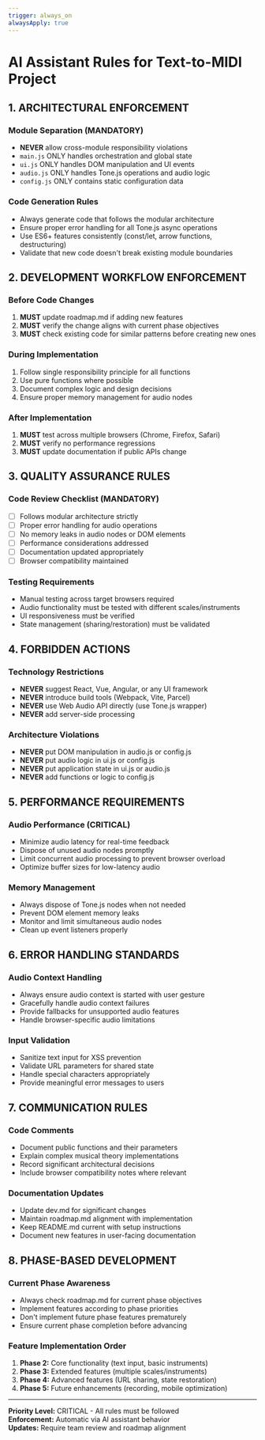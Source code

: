 ```yaml
---
trigger: always_on
alwaysApply: true
---
```

# AI Assistant Rules for Text-to-MIDI Project

## 1. ARCHITECTURAL ENFORCEMENT

### Module Separation (MANDATORY)
- **NEVER** allow cross-module responsibility violations
- `main.js` ONLY handles orchestration and global state
- `ui.js` ONLY handles DOM manipulation and UI events
- `audio.js` ONLY handles Tone.js operations and audio logic
- `config.js` ONLY contains static configuration data

### Code Generation Rules
- Always generate code that follows the modular architecture
- Ensure proper error handling for all Tone.js async operations
- Use ES6+ features consistently (const/let, arrow functions, destructuring)
- Validate that new code doesn't break existing module boundaries

## 2. DEVELOPMENT WORKFLOW ENFORCEMENT

### Before Code Changes
1. **MUST** update roadmap.md if adding new features
2. **MUST** verify the change aligns with current phase objectives
3. **MUST** check existing code for similar patterns before creating new ones

### During Implementation
1. Follow single responsibility principle for all functions
2. Use pure functions where possible
3. Document complex logic and design decisions
4. Ensure proper memory management for audio nodes

### After Implementation
1. **MUST** test across multiple browsers (Chrome, Firefox, Safari)
2. **MUST** verify no performance regressions
3. **MUST** update documentation if public APIs change

## 3. QUALITY ASSURANCE RULES

### Code Review Checklist (MANDATORY)
- [ ] Follows modular architecture strictly
- [ ] Proper error handling for audio operations
- [ ] No memory leaks in audio nodes or DOM elements
- [ ] Performance considerations addressed
- [ ] Documentation updated appropriately
- [ ] Browser compatibility maintained

### Testing Requirements
- Manual testing across target browsers required
- Audio functionality must be tested with different scales/instruments
- UI responsiveness must be verified
- State management (sharing/restoration) must be validated

## 4. FORBIDDEN ACTIONS

### Technology Restrictions
- **NEVER** suggest React, Vue, Angular, or any UI framework
- **NEVER** introduce build tools (Webpack, Vite, Parcel)
- **NEVER** use Web Audio API directly (use Tone.js wrapper)
- **NEVER** add server-side processing

### Architecture Violations
- **NEVER** put DOM manipulation in audio.js or config.js
- **NEVER** put audio logic in ui.js or config.js
- **NEVER** put application state in ui.js or audio.js
- **NEVER** add functions or logic to config.js

## 5. PERFORMANCE REQUIREMENTS

### Audio Performance (CRITICAL)
- Minimize audio latency for real-time feedback
- Dispose of unused audio nodes promptly
- Limit concurrent audio processing to prevent browser overload
- Optimize buffer sizes for low-latency audio

### Memory Management
- Always dispose of Tone.js nodes when not needed
- Prevent DOM element memory leaks
- Monitor and limit simultaneous audio nodes
- Clean up event listeners properly

## 6. ERROR HANDLING STANDARDS

### Audio Context Handling
- Always ensure audio context is started with user gesture
- Gracefully handle audio context failures
- Provide fallbacks for unsupported audio features
- Handle browser-specific audio limitations

### Input Validation
- Sanitize text input for XSS prevention
- Validate URL parameters for shared state
- Handle special characters appropriately
- Provide meaningful error messages to users

## 7. COMMUNICATION RULES

### Code Comments
- Document public functions and their parameters
- Explain complex musical theory implementations
- Record significant architectural decisions
- Include browser compatibility notes where relevant

### Documentation Updates
- Update dev.md for significant changes
- Maintain roadmap.md alignment with implementation
- Keep README.md current with setup instructions
- Document new features in user-facing documentation

## 8. PHASE-BASED DEVELOPMENT

### Current Phase Awareness
- Always check roadmap.md for current phase objectives
- Implement features according to phase priorities
- Don't implement future phase features prematurely
- Ensure current phase completion before advancing

### Feature Implementation Order
1. **Phase 2:** Core functionality (text input, basic instruments)
2. **Phase 3:** Extended features (multiple scales/instruments)
3. **Phase 4:** Advanced features (URL sharing, state restoration)
4. **Phase 5:** Future enhancements (recording, mobile optimization)

---

**Priority Level:** CRITICAL - All rules must be followed  
**Enforcement:** Automatic via AI assistant behavior  
**Updates:** Require team review and roadmap alignment